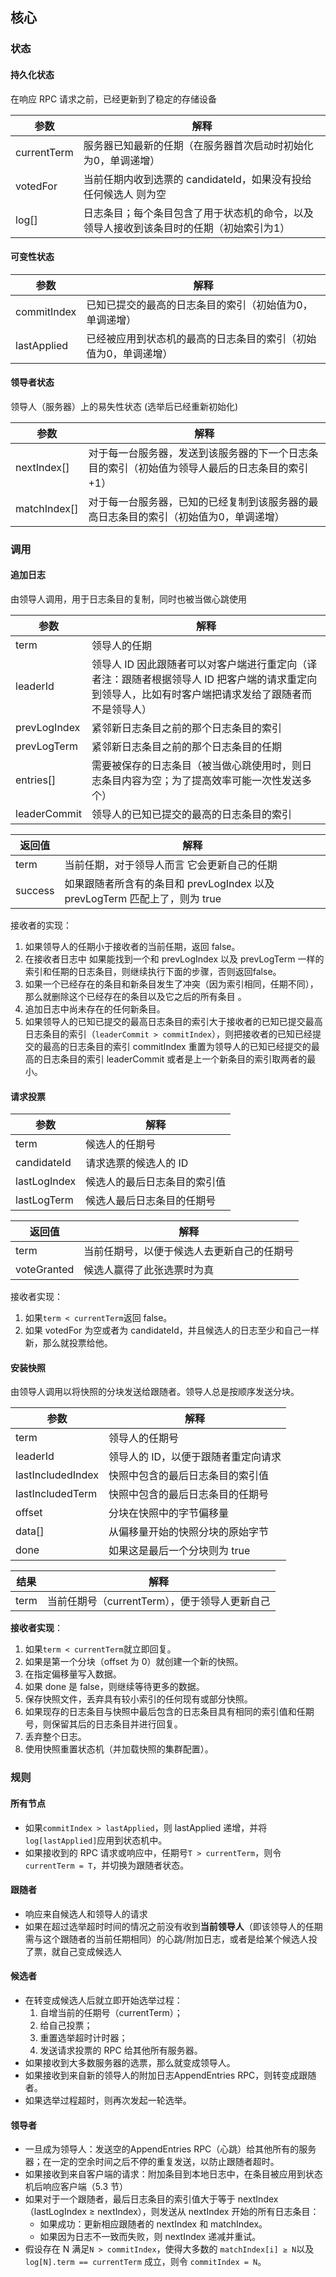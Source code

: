 ## 核心



### 状态



#### 持久化状态

在响应 RPC 请求之前，已经更新到了稳定的存储设备

| 参数        | 解释                                                         |
| ----------- | ------------------------------------------------------------ |
| currentTerm | 服务器已知最新的任期（在服务器首次启动时初始化为0，单调递增） |
| votedFor    | 当前任期内收到选票的 candidateId，如果没有投给任何候选人 则为空 |
| log[]       | 日志条目；每个条目包含了用于状态机的命令，以及领导人接收到该条目时的任期（初始索引为1） |



#### 可变性状态

| 参数        | 解释                                                         |
| ----------- | ------------------------------------------------------------ |
| commitIndex | 已知已提交的最高的日志条目的索引（初始值为0，单调递增）      |
| lastApplied | 已经被应用到状态机的最高的日志条目的索引（初始值为0，单调递增） |



#### 领导者状态

领导人（服务器）上的易失性状态 (选举后已经重新初始化)

| 参数         | 解释                                                         |
| ------------ | ------------------------------------------------------------ |
| nextIndex[]  | 对于每一台服务器，发送到该服务器的下一个日志条目的索引（初始值为领导人最后的日志条目的索引+1） |
| matchIndex[] | 对于每一台服务器，已知的已经复制到该服务器的最高日志条目的索引（初始值为0，单调递增） |



### 调用



#### 追加日志

由领导人调用，用于日志条目的复制，同时也被当做心跳使用

| 参数         | 解释                                                         |
| ------------ | ------------------------------------------------------------ |
| term         | 领导人的任期                                                 |
| leaderId     | 领导人 ID 因此跟随者可以对客户端进行重定向（译者注：跟随者根据领导人 ID 把客户端的请求重定向到领导人，比如有时客户端把请求发给了跟随者而不是领导人） |
| prevLogIndex | 紧邻新日志条目之前的那个日志条目的索引                       |
| prevLogTerm  | 紧邻新日志条目之前的那个日志条目的任期                       |
| entries[]    | 需要被保存的日志条目（被当做心跳使用时，则日志条目内容为空；为了提高效率可能一次性发送多个） |
| leaderCommit | 领导人的已知已提交的最高的日志条目的索引                     |

| 返回值  | 解释                                                         |
| ------- | ------------------------------------------------------------ |
| term    | 当前任期，对于领导人而言 它会更新自己的任期                  |
| success | 如果跟随者所含有的条目和 prevLogIndex 以及 prevLogTerm 匹配上了，则为 true |

接收者的实现：

1. 如果领导人的任期小于接收者的当前任期，返回 false。
2. 在接收者日志中 如果能找到一个和 prevLogIndex 以及 prevLogTerm 一样的索引和任期的日志条目，则继续执行下面的步骤，否则返回false。
3. 如果一个已经存在的条目和新条目发生了冲突（因为索引相同，任期不同），那么就删除这个已经存在的条目以及它之后的所有条目 。
4. 追加日志中尚未存在的任何新条目。
5. 如果领导人的已知已提交的最高日志条目的索引大于接收者的已知已提交最高日志条目的索引（`leaderCommit > commitIndex`），则把接收者的已知已经提交的最高的日志条目的索引 commitIndex 重置为领导人的已知已经提交的最高的日志条目的索引 leaderCommit 或者是上一个新条目的索引取两者的最小。



#### 请求投票

| 参数         | 解释                         |
| ------------ | ---------------------------- |
| term         | 候选人的任期号               |
| candidateId  | 请求选票的候选人的 ID        |
| lastLogIndex | 候选人的最后日志条目的索引值 |
| lastLogTerm  | 候选人最后日志条目的任期号   |

| 返回值      | 解释                                       |
| ----------- | ------------------------------------------ |
| term        | 当前任期号，以便于候选人去更新自己的任期号 |
| voteGranted | 候选人赢得了此张选票时为真                 |

接收者实现：

1. 如果`term < currentTerm`返回 false。
2. 如果 votedFor 为空或者为 candidateId，并且候选人的日志至少和自己一样新，那么就投票给他。



#### 安装快照

由领导人调用以将快照的分块发送给跟随者。领导人总是按顺序发送分块。

| 参数              | 解释                                |
| ----------------- | ----------------------------------- |
| term              | 领导人的任期号                      |
| leaderId          | 领导人的 ID，以便于跟随者重定向请求 |
| lastIncludedIndex | 快照中包含的最后日志条目的索引值    |
| lastIncludedTerm  | 快照中包含的最后日志条目的任期号    |
| offset            | 分块在快照中的字节偏移量            |
| data[]            | 从偏移量开始的快照分块的原始字节    |
| done              | 如果这是最后一个分块则为 true       |

| 结果 | 解释                                          |
| ---- | --------------------------------------------- |
| term | 当前任期号（currentTerm），便于领导人更新自己 |

**接收者实现**：

1. 如果`term < currentTerm`就立即回复。
2. 如果是第一个分块（offset 为 0）就创建一个新的快照。
3. 在指定偏移量写入数据。
4. 如果 done 是 false，则继续等待更多的数据。
5. 保存快照文件，丢弃具有较小索引的任何现有或部分快照。
6. 如果现存的日志条目与快照中最后包含的日志条目具有相同的索引值和任期号，则保留其后的日志条目并进行回复。
7. 丢弃整个日志。
8. 使用快照重置状态机（并加载快照的集群配置）。



### 规则



#### 所有节点

- 如果`commitIndex > lastApplied`，则 lastApplied 递增，并将`log[lastApplied]`应用到状态机中。
- 如果接收到的 RPC 请求或响应中，任期号`T > currentTerm`，则令 `currentTerm = T`，并切换为跟随者状态。



#### 跟随者

- 响应来自候选人和领导人的请求
- 如果在超过选举超时时间的情况之前没有收到**当前领导人**（即该领导人的任期需与这个跟随者的当前任期相同）的心跳/附加日志，或者是给某个候选人投了票，就自己变成候选人



#### 候选者

- 在转变成候选人后就立即开始选举过程：
  1. 自增当前的任期号（currentTerm）；
  2. 给自己投票；
  3. 重置选举超时计时器；
  4. 发送请求投票的 RPC 给其他所有服务器。
- 如果接收到大多数服务器的选票，那么就变成领导人。
- 如果接收到来自新的领导人的附加日志AppendEntries RPC，则转变成跟随者。
- 如果选举过程超时，则再次发起一轮选举。



#### 领导者

- 一旦成为领导人：发送空的AppendEntries RPC（心跳）给其他所有的服务器；在一定的空余时间之后不停的重复发送，以防止跟随者超时。
- 如果接收到来自客户端的请求：附加条目到本地日志中，在条目被应用到状态机后响应客户端（5.3 节）
- 如果对于一个跟随者，最后日志条目的索引值大于等于 nextIndex（lastLogIndex ≥ nextIndex），则发送从 nextIndex 开始的所有日志条目：
  - 如果成功：更新相应跟随者的 nextIndex 和 matchIndex。
  - 如果因为日志不一致而失败，则 nextIndex 递减并重试。
- 假设存在 N 满足`N > commitIndex`，使得大多数的 `matchIndex[i] ≥ N`以及`log[N].term == currentTerm` 成立，则令 `commitIndex = N`。
